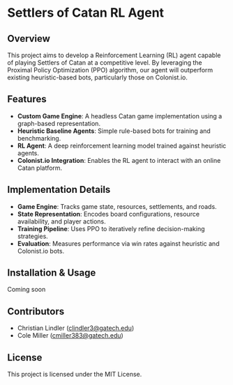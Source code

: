 # Settlers of Catan RL Agent

## Overview
This project aims to develop a Reinforcement Learning (RL) agent capable of playing Settlers of Catan at a competitive level. By leveraging the Proximal Policy Optimization (PPO) algorithm, our agent will outperform existing heuristic-based bots, particularly those on Colonist.io.

## Features
- **Custom Game Engine**: A headless Catan game implementation using a graph-based representation.
- **Heuristic Baseline Agents**: Simple rule-based bots for training and benchmarking.
- **RL Agent**: A deep reinforcement learning model trained against heuristic agents.
- **Colonist.io Integration**: Enables the RL agent to interact with an online Catan platform.

## Implementation Details
- **Game Engine**: Tracks game state, resources, settlements, and roads.
- **State Representation**: Encodes board configurations, resource availability, and player actions.
- **Training Pipeline**: Uses PPO to iteratively refine decision-making strategies.
- **Evaluation**: Measures performance via win rates against heuristic and Colonist.io bots.

## Installation & Usage
Coming soon

## Contributors
- Christian Lindler ([clindler3@gatech.edu](mailto:clindler3@gatech.edu))
- Cole Miller ([cmiller383@gatech.edu](mailto:cmiller383@gatech.edu))

## License
This project is licensed under the MIT License.
